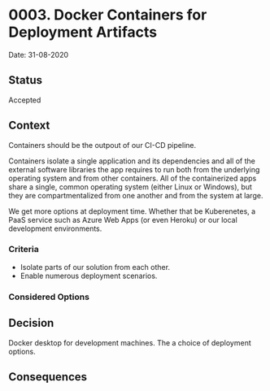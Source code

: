 # 0003. Docker Containers for Deployment Artifacts

Date: 31-08-2020

## Status

Accepted

## Context

Containers should be the outpout of our CI-CD pipeline.

Containers isolate a single application and its dependencies and all of the external software libraries the app requires to run both from the underlying operating system and from other containers. All of the containerized apps share a single, common operating system (either Linux or Windows), but they are compartmentalized from one another and from the system at large. 

We get more options at deployment time. Whether that be Kuberenetes, a PaaS service such as Azure Web Apps (or even Heroku) or our local development environments.

### Criteria

* Isolate parts of our solution from each other.
* Enable numerous deployment scenarios.

### Considered Options

## Decision

Docker desktop for development machines.
The a choice of deployment options.

## Consequences

